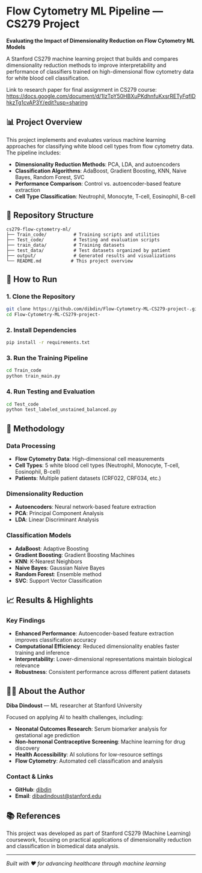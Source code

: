 # Flow Cytometry ML Pipeline — CS279 Project

**Evaluating the Impact of Dimensionality Reduction on Flow Cytometry ML Models**

A Stanford CS279 machine learning project that builds and compares dimensionality reduction methods to improve interpretability and performance of classifiers trained on high-dimensional flow cytometry data for white blood cell classification.

Link to research paper for final assignment in CS279 course: https://docs.google.com/document/d/1IzTpY50HBXuPKdhnfuKxsrRETyFqfIDhkzTg1cvAP3Y/edit?usp=sharing

## 📊 Project Overview

This project implements and evaluates various machine learning approaches for classifying white blood cell types from flow cytometry data. The pipeline includes:

- **Dimensionality Reduction Methods**: PCA, LDA, and autoencoders
- **Classification Algorithms**: AdaBoost, Gradient Boosting, KNN, Naive Bayes, Random Forest, SVC
- **Performance Comparison**: Control vs. autoencoder-based feature extraction
- **Cell Type Classification**: Neutrophil, Monocyte, T-cell, Eosinophil, B-cell

## 📁 Repository Structure

```
cs279-flow-cytometry-ml/
├── Train_code/          # Training scripts and utilities
├── Test_code/           # Testing and evaluation scripts
├── train_data/          # Training datasets
├── test_data/           # Test datasets organized by patient
├── output/              # Generated results and visualizations
└── README.md           # This project overview
```

## 🚀 How to Run

### 1. Clone the Repository
```bash
git clone https://github.com/dibdin/Flow-Cytometry-ML-CS279-project-.git
cd Flow-Cytometry-ML-CS279-project-
```

### 2. Install Dependencies
```bash
pip install -r requirements.txt
```

### 3. Run the Training Pipeline
```bash
cd Train_code
python train_main.py
```

### 4. Run Testing and Evaluation
```bash
cd Test_code
python test_labeled_unstained_balanced.py
```

## 🔬 Methodology

### Data Processing
- **Flow Cytometry Data**: High-dimensional cell measurements
- **Cell Types**: 5 white blood cell types (Neutrophil, Monocyte, T-cell, Eosinophil, B-cell)
- **Patients**: Multiple patient datasets (CRF022, CRF034, etc.)

### Dimensionality Reduction
- **Autoencoders**: Neural network-based feature extraction
- **PCA**: Principal Component Analysis
- **LDA**: Linear Discriminant Analysis

### Classification Models
- **AdaBoost**: Adaptive Boosting
- **Gradient Boosting**: Gradient Boosting Machines
- **KNN**: K-Nearest Neighbors
- **Naive Bayes**: Gaussian Naive Bayes
- **Random Forest**: Ensemble method
- **SVC**: Support Vector Classification

## 📈 Results & Highlights

### Key Findings
- **Enhanced Performance**: Autoencoder-based feature extraction improves classification accuracy
- **Computational Efficiency**: Reduced dimensionality enables faster training and inference
- **Interpretability**: Lower-dimensional representations maintain biological relevance
- **Robustness**: Consistent performance across different patient datasets

## 👨‍🔬 About the Author

**Diba Dindoust** — ML researcher at Stanford University

Focused on applying AI to health challenges, including:
- **Neonatal Outcomes Research**: Serum biomarker analysis for gestational age prediction
- **Non-hormonal Contraceptive Screening**: Machine learning for drug discovery
- **Health Accessibility**: AI solutions for low-resource settings
- **Flow Cytometry**: Automated cell classification and analysis

### Contact & Links
- **GitHub**: [dibdin](https://github.com/dibdin)
- **Email**: dibadindoust@stanford.edu

## 📚 References

This project was developed as part of Stanford CS279 (Machine Learning) coursework, focusing on practical applications of dimensionality reduction and classification in biomedical data analysis.

---

*Built with ❤️ for advancing healthcare through machine learning*
